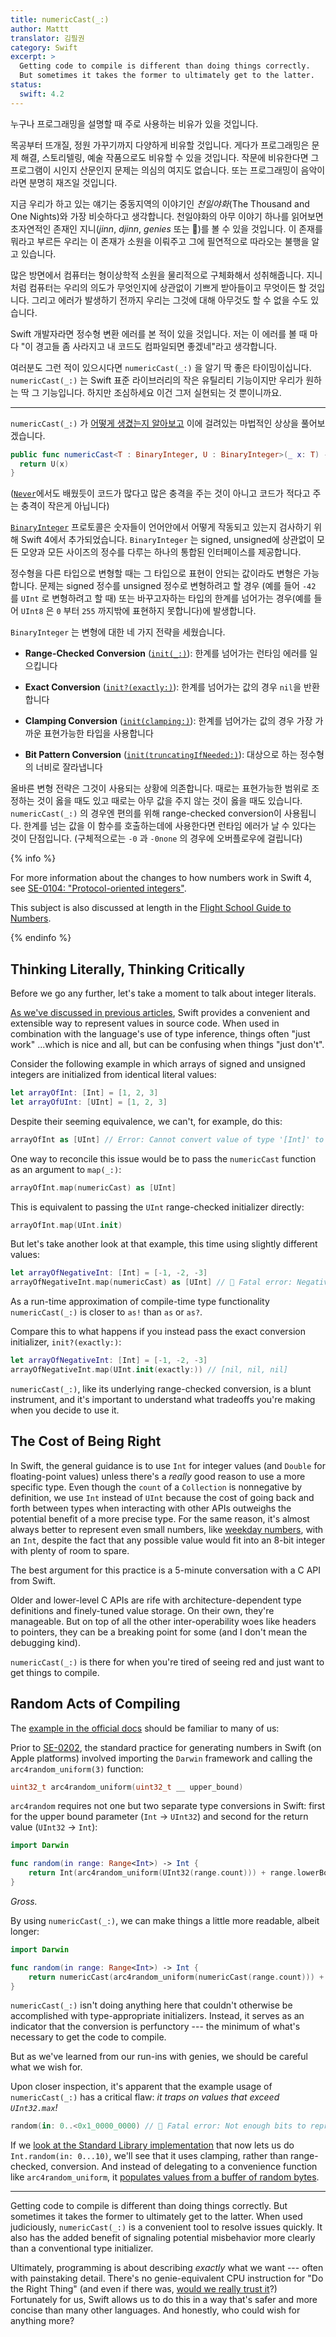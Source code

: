 ```yaml
---
title: numericCast(_:)
author: Mattt
translator: 김필권
category: Swift
excerpt: >
  Getting code to compile is different than doing things correctly.
  But sometimes it takes the former to ultimately get to the latter.
status:
  swift: 4.2
---
```


누구나 프로그래밍을 설명할 때 주로 사용하는 비유가 있을 것입니다.

목공부터 뜨개질, 정원 가꾸기까지 다양하게 비유할 것입니다.
게다가 프로그래밍은 문제 해결, 스토리텔링, 예술 작품으로도 비유할 수 있을 것입니다.
작문에 비유한다면 그 프로그램이 시인지 산문인지 문제는 의심의 여지도 없습니다.
또는 프로그래밍이 음악이라면 분명히 재즈일 것입니다.

지금 우리가 하고 있는 얘기는 중동지역의 이야기인 _천일야화_(The Thousand and One Nights)와 가장 비슷하다고 생각합니다. 천일야화의 아무 이야기 하나를 읽어보면 초자연적인 존재인 지니(<dfn>jinn</dfn>, <dfn>djinn</dfn>, <dfn>genies</dfn> 또는 🧞‍)를 볼 수 있을 것입니다.
이 존재를 뭐라고 부르든 우리는 이 존재가 소원을 이뤄주고 그에 필연적으로 따라오는 불행을 알고 있습니다.

많은 방면에서 컴퓨터는 형이상학적 소원을 물리적으로 구체화해서 성취해줍니다.
지니처럼 컴퓨터는 우리의 의도가 무엇인지에 상관없이 기쁘게 받아들이고 무엇이든 할 것입니다.
그리고 에러가 발생하기 전까지 우리는 그것에 대해 아무것도 할 수 없을 수도 있습니다.

Swift 개발자라면 정수형 변환 에러를 본 적이 있을 것입니다. 저는 이 에러를 볼 때 마다 "이 경고들 좀 사라지고 내 코드도 컴파일되면 좋겠네"라고 생각합니다.

여러분도 그런 적이 있으시다면 `numericCast(_:)` 을 알기 딱 좋은 타이밍이십니다. `numericCast(_:)` 는 Swift 표준 라이브러리의 작은 유틸리티 기능이지만 우리가 원하는 딱 그 기능입니다.
하지만 조심하세요 이건 그저 실현되는 것 뿐이니까요.

---

`numericCast(_:)` 가 [어떻게 생겼는지 알아보고](https://github.com/apple/swift/blob/7f7b4f12d3138c5c259547c49c3b41415cd4206e/stdlib/public/core/Integers.swift#L3508-L3510) 이에 걸려있는 마법적인 상상을 풀어보겠습니다.

```swift
public func numericCast<T : BinaryInteger, U : BinaryInteger>(_ x: T) -> U {
  return U(x)
}
```

([`Never`](/never)에서도 배웠듯이 코드가 많다고 많은 충격을 주는 것이 아니고 코드가 적다고 주는 충격이 작은게 아닙니다)

[`BinaryInteger`](https://developer.apple.com/documentation/swift/binaryinteger) 프로토콜은 숫자들이 언어안에서 어떻게 작동되고 있는지 검사하기 위해 Swift 4에서 추가되었습니다.
`BinaryInteger` 는 signed, unsigned에 상관없이 모든 모양과 모든 사이즈의 정수를 다루는 하나의 통합된 인터페이스를 제공합니다.

정수형을 다른 타입으로 변형할 때는 그 타입으로 표현이 안되는 값이라도 변형은 가능합니다.
문제는 signed 정수를 unsigned 정수로 변형하려고 할 경우 (예를 들어 `-42` 를 `UInt` 로 변형하려고 할 때) 또는 바꾸고자하는 타입의 한계를 넘어가는 경우(예를 들어 `UInt8` 은 `0` 부터 `255` 까지밖에 표현하지 못합니다)에 발생합니다.

`BinaryInteger` 는 변형에 대한 네 가지 전략을 세웠습니다.

- **Range-Checked Conversion** ([`init(_:)`](https://developer.apple.com/documentation/swift/binaryinteger/2885704-init)): 한계를 넘어가는 런타임 에러를 일으킵니다

- **Exact Conversion** ([`init?(exactly:)`](https://developer.apple.com/documentation/swift/binaryinteger/2925955-init)): 한계를 넘어가는 값의 경우 `nil`을 반환합니다

- **Clamping Conversion** ([`init(clamping:)`](https://developer.apple.com/documentation/swift/binaryinteger/2886143-init)): 한계를 넘어가는 값의 경우 가장 가까운 표현가능한 타입을 사용합니다

- **Bit Pattern Conversion** ([`init(truncatingIfNeeded:)`](https://developer.apple.com/documentation/swift/binaryinteger/2925529-init)): 대상으로 하는 정수형의 너비로 잘라냅니다

올바른 변형 전략은 그것이 사용되는 상황에 의존합니다.
때로는 표현가능한 범위로 조정하는 것이 옳을 때도 있고 때로는 아무 값을 주지 않는 것이 옳을 때도 있습니다.
`numericCast(_:)` 의 경우엔 편의를 위해 range-checked conversion이 사용됩니다.
한계를 넘는 값을 이 함수를 호출하는데에 사용한다면 런타임 에러가 날 수 있다는 것이 단점입니다. (구체적으로는 `-0` 과 `-0none` 의 경우에 오버플로우에 걸립니다)

{% info %}


For more information about the changes to how numbers work in Swift 4, see [SE-0104: "Protocol-oriented integers"](https://github.com/apple/swift-evolution/blob/master/proposals/0104-improved-integers.md).


This subject is also discussed at length in the [Flight School Guide to Numbers](https://gumroad.com/l/swift-numbers).

{% endinfo %}


## Thinking Literally, Thinking Critically


Before we go any further, let's take a moment to talk about integer literals.


[As we've discussed in previous articles](https://nshipster.com/swift-literals/), Swift provides a convenient and extensible way to represent values in source code.
When used in combination with the language's use of type inference, things often "just work" ...which is nice and all, but can be confusing when things "just don't".


Consider the following example in which arrays of signed and unsigned integers are initialized from identical literal values:

```swift
let arrayOfInt: [Int] = [1, 2, 3]
let arrayOfUInt: [UInt] = [1, 2, 3]
```


Despite their seeming equivalence, we can't, for example, do this:

```swift
arrayOfInt as [UInt] // Error: Cannot convert value of type '[Int]' to type '[UInt]' in coercion
```


One way to reconcile this issue would be to pass the `numericCast` function as an argument to `map(_:)`:

```swift
arrayOfInt.map(numericCast) as [UInt]
```


This is equivalent to passing the `UInt` range-checked initializer directly:

```swift
arrayOfInt.map(UInt.init)
```


But let's take another look at that example, this time using slightly different values:

```swift
let arrayOfNegativeInt: [Int] = [-1, -2, -3]
arrayOfNegativeInt.map(numericCast) as [UInt] // 🧞‍ Fatal error: Negative value is not representable
```


As a run-time approximation of compile-time type functionality `numericCast(_:)` is closer to `as!` than `as` or `as?`.


Compare this to what happens if you instead pass the exact conversion initializer, `init?(exactly:)`:

```swift
let arrayOfNegativeInt: [Int] = [-1, -2, -3]
arrayOfNegativeInt.map(UInt.init(exactly:)) // [nil, nil, nil]
```


`numericCast(_:)`, like its underlying range-checked conversion, is a blunt instrument, and it's important to understand what tradeoffs you're making when you decide to use it.


## The Cost of Being Right


In Swift, the general guidance is to use `Int` for integer values (and `Double` for floating-point values) unless there's a _really_ good reason to use a more specific type.
Even though the `count` of a `Collection` is nonnegative by definition, we use `Int` instead of `UInt` because the cost of going back and forth between types when interacting with other APIs outweighs the potential benefit of a more precise type.
For the same reason, it's almost always better to represent even small numbers, like [weekday numbers](/datecomponents),
with an `Int`, despite the fact that any possible value would fit into an 8-bit integer with plenty of room to spare.


The best argument for this practice is a 5-minute conversation with a C API from Swift.


Older and lower-level C APIs are rife with architecture-dependent type definitions and finely-tuned value storage.
On their own, they're manageable.
But on top of all the other inter-operability woes like headers to pointers, they can be a breaking point for some (and I don't mean the debugging kind).


`numericCast(_:)` is there for when you're tired of seeing red and just want to get things to compile.


## Random Acts of Compiling


The [example in the official docs](https://developer.apple.com/documentation/swift/2884564-numericcast) should be familiar to many of us:


Prior to [SE-0202](https://github.com/apple/swift-evolution/blob/master/proposals/0202-random-unification.md), the standard practice for generating numbers in Swift (on Apple platforms) involved importing the `Darwin` framework and calling the `arc4random_uniform(3)` function:

```c
uint32_t arc4random_uniform(uint32_t __ upper_bound)
```


`arc4random` requires not one but two separate type conversions in Swift: first for the upper bound parameter (`Int` → `UInt32`) and second for the return value (`UInt32` → `Int`):

```swift
import Darwin

func random(in range: Range<Int>) -> Int {
    return Int(arc4random_uniform(UInt32(range.count))) + range.lowerBound
}
```


_Gross._


By using `numericCast(_:)`, we can make things a little more readable, albeit longer:

```swift
import Darwin

func random(in range: Range<Int>) -> Int {
    return numericCast(arc4random_uniform(numericCast(range.count))) + range.lowerBound
}
```


`numericCast(_:)` isn't doing anything here that couldn't otherwise be accomplished with type-appropriate initializers.
Instead, it serves as an indicator that the conversion is perfunctory --- the minimum of what's necessary to get the code to compile.


But as we've learned from our run-ins with genies, we should be careful what we wish for.


Upon closer inspection, it's apparent that the example usage of `numericCast(_:)` has a critical flaw:
_it traps on values that exceed `UInt32.max`!_

```swift
random(in: 0..<0x1_0000_0000) // 🧞‍ Fatal error: Not enough bits to represent the passed value
```


If we [look at the Standard Library implementation](https://github.com/apple/swift/blob/7f7b4f12d3138c5c259547c49c3b41415cd4206e/stdlib/public/core/Integers.swift#L2537-L2560) that now lets us do `Int.random(in: 0...10)`, we'll see that it uses clamping, rather than range-checked, conversion.
And instead of delegating to a convenience function like `arc4random_uniform`, it [populates values from a buffer of random bytes](https://github.com/apple/swift/blob/7f7b4f12d3138c5c259547c49c3b41415cd4206e/stdlib/public/core/Random.swift#L156-L177).

---


Getting code to compile is different than doing things correctly.
But sometimes it takes the former to ultimately get to the latter.
When used judiciously, `numericCast(_:)` is a convenient tool to resolve issues quickly.
It also has the added benefit of signaling potential misbehavior more clearly than a conventional type initializer.


Ultimately, programming is about describing _exactly_ what we want --- often with painstaking detail.
There's no genie-equivalent CPU instruction for "Do the Right Thing"
(and even if there was,
[would we really trust it](https://github.com/FixIssue/FixCode)?)
Fortunately for us, Swift allows us to do this in a way that's safer and more concise than many other languages.
And honestly, who could wish for anything more?
